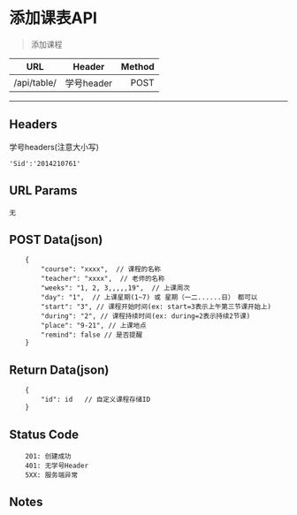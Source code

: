 # 添加课表API

> 添加课程

| URL |  Header | Method |
| ------------- |:-------------:| -----:|
| /api/table/ | 学号header | POST |

<hr/>

## Headers
学号headers(注意大小写)

    'Sid':'2014210761'

## URL Params

    无

## POST Data(json)

```
    {
        "course": "xxxx",  // 课程的名称
        "teacher": "xxxx",  // 老师的名称
        "weeks": "1, 2, 3,,,,,19",  // 上课周次
        "day": "1",  // 上课星期(1~7) 或 星期（一二......日）　都可以
        "start": "3", // 课程开始时间(ex: start=3表示上午第三节课开始上)
        "during": "2", // 课程持续时间(ex: during=2表示持续2节课)
        "place": "9-21", // 上课地点
        "remind": false // 是否提醒
    }
```

## Return Data(json)

```
    {
        "id": id   // 自定义课程存储ID
    }
```

## Status Code

```
    201: 创建成功
    401: 无学号Header
    5XX: 服务端异常
```
## Notes
